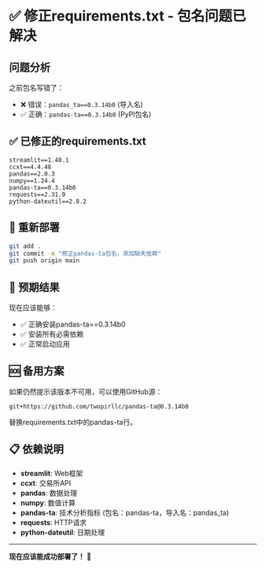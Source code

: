 # ✅ 修正requirements.txt - 包名问题已解决

## 问题分析
之前包名写错了：
- ❌ 错误：`pandas_ta==0.3.14b0` (导入名)
- ✅ 正确：`pandas-ta==0.3.14b0` (PyPI包名)

## ✅ 已修正的requirements.txt

```
streamlit==1.40.1
ccxt==4.4.48
pandas==2.0.3
numpy==1.24.4
pandas-ta==0.3.14b0
requests==2.31.0
python-dateutil==2.8.2
```

## 🚀 重新部署

```bash
git add .
git commit -m "修正pandas-ta包名，添加缺失依赖"
git push origin main
```

## 🎯 预期结果

现在应该能够：
- ✅ 正确安装pandas-ta==0.3.14b0
- ✅ 安装所有必需依赖
- ✅ 正常启动应用

## 🆘 备用方案

如果仍然提示该版本不可用，可以使用GitHub源：

```
git+https://github.com/twopirllc/pandas-ta@0.3.14b0
```

替换requirements.txt中的pandas-ta行。

## 📋 依赖说明

- **streamlit**: Web框架
- **ccxt**: 交易所API
- **pandas**: 数据处理
- **numpy**: 数值计算
- **pandas-ta**: 技术分析指标 (包名：pandas-ta，导入名：pandas_ta)
- **requests**: HTTP请求
- **python-dateutil**: 日期处理

---

**现在应该能成功部署了！** 🎉

